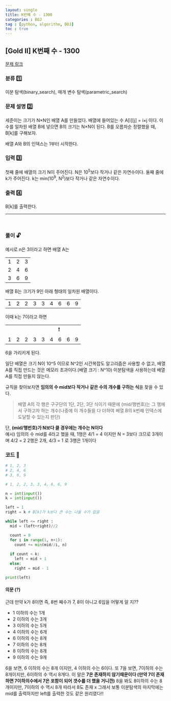 ```yaml
---
layout: single
title: K번째 수 - 1300
categories : BOJ
tag : [python, algorithm, BOJ]
toc : true
---
```


## [Gold II] K번째 수 - 1300 

[문제 링크](https://www.acmicpc.net/problem/1300) 

### 분류 1️⃣

이분 탐색(binary_search), 매개 변수 탐색(parametric_search)

### 문제 설명 2️⃣

<p>세준이는 크기가 N×N인 배열 A를 만들었다. 배열에 들어있는 수 A[i][j] = i×j 이다. 이 수를 일차원 배열 B에 넣으면 B의 크기는 N×N이 된다. B를 오름차순 정렬했을 때, B[k]를 구해보자.</p>

<p>배열 A와 B의 인덱스는 1부터 시작한다.</p>

### 입력 3️⃣

 <p>첫째 줄에 배열의 크기 N이 주어진다. N은 10<sup>5</sup>보다 작거나 같은 자연수이다. 둘째 줄에 k가 주어진다. k는 min(10<sup>9</sup>, N<sup>2</sup>)보다 작거나 같은 자연수이다.</p>

### 출력 4️⃣

 <p>B[k]를 출력한다.</p>


<hr>
<br>

### 풀이 🔓

예시로 n은 3이라고 하면 배열 A는
<table>
  <tr>
    <td>1</td>
    <td>2</td>
    <td>3</td>
  </tr>
  <tr>
    <td>2</td>
    <td>4</td>
    <td>6</td>
  </tr>
  <tr>
    <td>3</td>
    <td>6</td>
    <td>9</td>
  </tr>
</table>

배열 B는 크기가 9인 아래 형태의 일차원 배열이다.

<table>
  <tr>
    <td>1</td>
    <td>2</td>
    <td>2</td>
    <td>3</td>
    <td>3</td>
    <td>4</td>
    <td>6</td>
    <td>6</td>
    <td>9</td>
  </tr>
</table>

이때 k는 7이라고 하면
<table>
  <tr>
    <td></td>
    <td></td>
    <td></td>
    <td></td>
    <td></td>
    <td></td>
    <td>❗</td>
    <td></td>
    <td></td>
  </tr>
  <tr>
    <td>1</td>
    <td>2</td>
    <td>2</td>
    <td>3</td>
    <td>3</td>
    <td>4</td>
    <td>6</td>
    <td>6</td>
    <td>9</td>
  </tr>
</table>

6을 가리키게 된다.

일단 배열은 크기 N이 10^5 이므로 N^2인 시간복잡도 알고리즘은 사용할 수 없고,
배열 A를 직접 만드는 것은 메모리 초과이다.(배열 크기 : N^10) 이분탐색을 사용하는데 배열 A를 직접 만들지 않는다.

규칙을 찾아보자면 
**임의의 수 mid보다 작거나 같은 수의 개수를 구하는 식**을 찾을 수 있다.

> 배열 A의 각 행은 구구단의 1단, 2단, 3단
식이기 때문에 (mid/행번호)는 그 행에서 구하고자 하는 개수(나중에 이 개수들을 다 더하여 배열 B의 k번째 인덱스에 도달할 수 있는지 판단)

단, **(mid/행번호)가 N보다 클 경우에는 개수는 N이다** 
<br>
예시) 임의의 수 mid를 4라고 했을 때, 1행은 4/1 = 4 이지만 N = 3보다 크므로 3개이며 4/2 = 2 2행은 2개, 4/3 = 1 로 3행은 1개이다

### 코드 📃

```python
# 1, 2, 3
# 2, 4, 6
# 3, 6, 9

# 1, 2, 2, 3, 3, 4, 6, 6, 9

n = int(input())
k = int(input())

left = 1
right = k # B[k]가 k보다 큰 수는 나올 수가 없음

while left <= right :
  mid = (left+right)//2

  count = 0
  for i in range(1, n+1):
    count += min(mid//i, n)
  
  if count < k:
    left = mid + 1
  else:
    right = mid - 1

print(left)

```

#### 의문 (?)

근데 만약 k가 8이면 즉, 8번 째수가 7, 8이 아니고 6임을 어떻게 알 지??

- 1 이하의 수는 1개
- 2 이하의 수는 3개
- 3 이하의 수는 5개
- 4 이하의 수는 6개
- 6 이하의 수는 8개
- 7 이하의 수는 8개
- 8 이하의 수는 8개
- 9 이하의 수는 9개

6을 보면, 6 이하의 수는 8개 이지만, 4 이하의 수는 6이다.
또 7을 보면, 7이하의 수는 8개이지만, 6이하의 수 역시 8개다. 이 말은 **7은 존재하지 않기때문이다 (만약 7이 존재하면 7이하의수에서 7은 포함이 되어 갯수를 더 했을 거니깐)**
8을 봐도 8이하의 수는 8개이지만, 7이하의 수 역시 8개 따라서 8도 존재 x 그래서 보통 이분탐색의 마지막에는 mid를 출력하지만 left를 출력한 것도 같은 원리였다!!